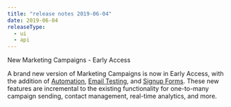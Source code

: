 ```yaml
---
title: "release notes 2019-06-04"
date: 2019-06-04
releaseType:
  - ui
  - api
---
```


New Marketing Campaigns - Early Access

A brand new version of Marketing Campaigns is now in Early Access, with the addition of [Automation](https://sendgrid.com/solutions/marketing-automation/), [Email Testing](https://sendgrid.com/solutions/email-marketing-testing/?ts=1559925149), and [Signup Forms](https://sendgrid.com/solutions/signup-forms/). These new features are incremental to the existing functionality for one-to-many campaign sending, contact management, real-time analytics, and more.